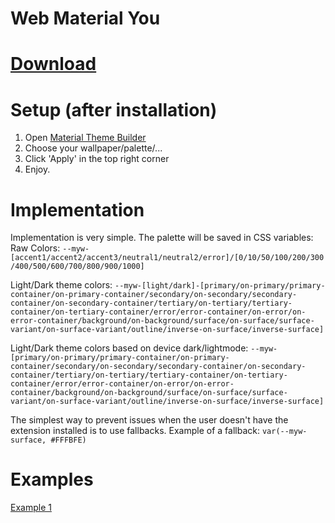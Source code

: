 # Web Material You

# [Download](https://github.com/TimTrayler/web-material-you/releases/latest/download/wmy.crx)

# Setup (after installation)
1. Open [Material Theme Builder](https://material-foundation.github.io/material-theme-builder/)
2. Choose your wallpaper/palette/...
3. Click 'Apply' in the top right corner
4. Enjoy.

# Implementation
Implementation is very simple. The palette will be saved in CSS variables:
Raw Colors: ```--myw-[accent1/accent2/accent3/neutral1/neutral2/error]/[0/10/50/100/200/300/400/500/600/700/800/900/1000]```

Light/Dark theme colors: ```--myw-[light/dark]-[primary/on-primary/primary-container/on-primary-container/secondary/on-secondary/secondary-container/on-secondary-container/tertiary/on-tertiary/tertiary-container/on-tertiary-container/error/error-container/on-error/on-error-container/background/on-background/surface/on-surface/surface-variant/on-surface-variant/outline/inverse-on-surface/inverse-surface]```

Light/Dark theme colors based on device dark/lightmode: ```--myw-[primary/on-primary/primary-container/on-primary-container/secondary/on-secondary/secondary-container/on-secondary-container/tertiary/on-tertiary/tertiary-container/on-tertiary-container/error/error-container/on-error/on-error-container/background/on-background/surface/on-surface/surface-variant/on-surface-variant/outline/inverse-on-surface/inverse-surface]```

The simplest way to prevent issues when the user doesn't have the extension installed is to use fallbacks.
Example of a fallback: ```var(--myw-surface, #FFFBFE)```

# Examples
[Example 1](https://github.com/TimTrayler/web-material-you/tree/master/example)

